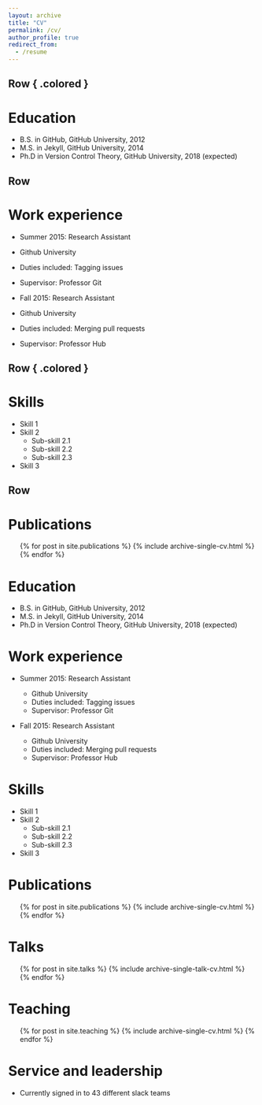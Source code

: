 ```yaml
---
layout: archive
title: "CV"
permalink: /cv/
author_profile: true
redirect_from:
  - /resume
---
```


<style>
.colored {
  background-color: #edebeb!important;
}
</style>

  Row { .colored }
-------------------------------------

  Education
  ======
  * B.S. in GitHub, GitHub University, 2012
  * M.S. in Jekyll, GitHub University, 2014
  * Ph.D in Version Control Theory, GitHub University, 2018 (expected)

  Row
-------------------------------------

  Work experience
  ======
  * Summer 2015: Research Assistant
  * Github University
  * Duties included: Tagging issues
  * Supervisor: Professor Git

  * Fall 2015: Research Assistant
  * Github University
  * Duties included: Merging pull requests
  * Supervisor: Professor Hub

  Row { .colored }
-------------------------------------

   Skills
   ======
  * Skill 1
  * Skill 2
    * Sub-skill 2.1
    * Sub-skill 2.2
    * Sub-skill 2.3
  * Skill 3

  Row
-------------------------------------

Publications
======
  <ul>{% for post in site.publications %}
    {% include archive-single-cv.html %}
  {% endfor %}</ul>











Education
======
* B.S. in GitHub, GitHub University, 2012
* M.S. in Jekyll, GitHub University, 2014
* Ph.D in Version Control Theory, GitHub University, 2018 (expected)

Work experience
======
* Summer 2015: Research Assistant
  * Github University
  * Duties included: Tagging issues
  * Supervisor: Professor Git

* Fall 2015: Research Assistant
  * Github University
  * Duties included: Merging pull requests
  * Supervisor: Professor Hub
  
Skills
======
* Skill 1
* Skill 2
  * Sub-skill 2.1
  * Sub-skill 2.2
  * Sub-skill 2.3
* Skill 3

Publications
======
  <ul>{% for post in site.publications %}
    {% include archive-single-cv.html %}
  {% endfor %}</ul>
  
Talks
======
  <ul>{% for post in site.talks %}
    {% include archive-single-talk-cv.html %}
  {% endfor %}</ul>
  
Teaching
======
  <ul>{% for post in site.teaching %}
    {% include archive-single-cv.html %}
  {% endfor %}</ul>
  
Service and leadership
======
* Currently signed in to 43 different slack teams
